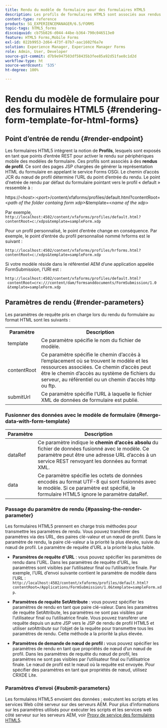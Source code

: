 ```yaml
---
title: Rendu du modèle de formulaire pour des formulaires HTML5
description: Les profils de formulaires HTML5 sont associés aux rendus de profil. Ce sont des pages JSP chargées de générer la représentation HTML du formulaire en appelant le service Forms OSGi.
content-type: reference
products: SG_EXPERIENCEMANAGER/6.5/FORMS
topic-tags: hTML5_forms
discoiquuid: cb75b826-d044-44be-b364-790c046513e0
feature: HTML5 Forms,Mobile Forms
exl-id: 022b9953-2d64-473f-87b7-aac1602f6a7e
solution: Experience Manager, Experience Manager Forms
role: Admin, User, Developer
source-git-commit: d7b9e947503df58435b3fee85a92d51fae8c1d2d
workflow-type: ht
source-wordcount: '535'
ht-degree: 100%

---
```


# Rendu du modèle de formulaire pour des formulaires HTML5 {#rendering-form-template-for-html-forms}

## Point d’entrée de rendu {#render-endpoint}

Les formulaires HTML5 intègrent la notion de **Profils**, lesquels sont exposés en tant que points d’entrée REST pour activer le rendu sur périphériques mobile des modèles de formulaire. Ces profils sont associés à des **rendus de profil**. Ce sont des pages JSP chargées de générer la représentation HTML du formulaire en appelant le service Forms OSGi. Le chemin d’accès JCR du nœud de profil détermine l’URL du point d’entrée du rendu. Le point d’netrée de rendu par défaut du formulaire pointant vers le profil « default » ressemble à :

https://&lt;*host*>:&lt;*port*>/content/xfaforms/profiles/default.html?contentRoot=&lt;*path of the folder containg form xdp*>&amp;template=&lt;*name of the xdp*>

Par exemple, `http://localhost:4502/content/xfaforms/profiles/default.html?contentRoot=c:/xdps&template=sampleForm.xdp`

Pour un profil personnalisé, le point d’entrée change en conséquence. Par exemple, le point d’entrée du profil personnalisé nommé hrforms est le suivant :

`http://localhost:4502/content/xfaforms/profiles/hrforms.html?contentRoot=c:/xdps&template=sampleForm.xdp`

Si votre modèle réside dans le référentiel AEM d’une application appelée FormSubmission, l’URI est :

```http
http://localhost:4502/content/xfaforms/profiles/default.html?
 contentRoot=crx:///content/dam/formsanddocuments/FormSubmission/1.0
 &template=sampleForm.xdp
```

## Paramètres de rendu {#render-parameters}

Les paramètres de requête pris en charge lors du rendu du formulaire au format HTML sont les suivants :

<table>
 <tbody>
  <tr>
   <th><strong>Paramètre </strong></th>
   <th><strong>Description</strong></th>
  </tr>
  <tr>
   <td>template<br /> </td>
   <td>Ce paramètre spécifie le nom du fichier de modèle.<br /> </td>
  </tr>
  <tr>
   <td>contentRoot<br /> </td>
   <td>Ce paramètre spécifie le chemin d’accès à l’emplacement où se trouvent le modèle et les ressources associées. Ce chemin d’accès peut être le chemin d’accès au système de fichiers du serveur, au référentiel ou un chemin d’accès http ou ftp.<br /> </td>
  </tr>
  <tr>
   <td>submitUrl<br /> </td>
   <td>Ce paramètre spécifie l’URL à laquelle le fichier XML de données de formulaire est publié.<br /> </td>
  </tr>
 </tbody>
</table>

### Fusionner des données avec le modèle de formulaire {#merge-data-with-form-template}

| Paramètre | Description |
|---|---|
| dataRef | Ce paramètre indique le **chemin d’accès absolu** du fichier de données fusionné avec le modèle. Ce paramètre peut être une adresse URL d’accès à un service REST renvoyant les données au format XML. |
| data | Ce paramètre spécifie les octets de données encodés au format UTF-8 qui sont fusionnés avec le modèle. Si ce paramètre est spécifié, le formulaire HTML5 ignore le paramètre dataRef. |

### Passage du paramètre de rendu {#passing-the-render-parameter}

Les formulaires HTML5 prennent en charge trois méthodes pour transmettre les paramètres de rendu. Vous pouvez transférer des paramètres via des URL, des paires clé-valeur et un nœud de profil. Dans le paramètre de rendu, la paire clé-valeur a la priorité la plus élevée, suivie du nœud de profil. Le paramètre de requête d’URL a la priorité la plus faible.

* **Paramètres de requête d’URL** : vous pouvez spécifier les paramètres de rendu dans l’URL. Dans les paramètres de requête d’URL, les paramètres sont visibles par l’utilisateur final ou l’utilisatrice finale. Par exemple, l’URL d’envoi suivante contient le paramètre de modèle dans l’URL : `http://localhost:4502/content/xfaforms/profiles/default.html?contentRoot=/Applications/FormSubmission/1.0&template=sampleForm.xdp`.

* **Paramètres de requête SetAttribute** : vous pouvez spécifier les paramètres de rendu en tant que paire clé-valeur. Dans les paramètres de requête SetAttribute, les paramètres ne sont pas visibles par l’utilisateur final ou l’utilisatrice finale. Vous pouvez transférer une requête depuis un autre JSP vers le JSP de rendu de profil HTML5 et utiliser *setAttribute* sur l’objet de la requête pour transmettre tous les paramètres de rendu. Cette méthode a la priorité la plus élevée.

* **Paramètres de demande de nœud de profil :** vous pouvez spécifier les paramètres de rendu en tant que propriétés de nœud d’un nœud de profil. Dans les paramètres de requête du nœud de profil, les paramètres ne sont pas visibles par l’utilisateur final ou l’utilisatrice finale. Le nœud de profil est le nœud où la requête est envoyée. Pour spécifier des paramètres en tant que propriétés de nœud, utilisez CRXDE Lite.

### Paramètres d’envoi {#submit-parameters}

Les formulaires HTML5 envoient des données ; exécutent les scripts et les services Web côté serveur sur des serveurs AEM. Pour plus d’informations sur les paramètres utilisés pour exécuter les scripts et les services web côté serveur sur les serveurs AEM, voir [Proxy de service des formulaires HTML5](/help/forms/using/service-proxy.md).
